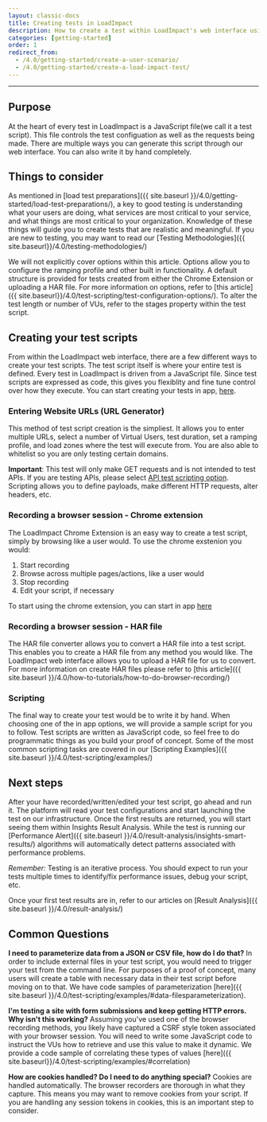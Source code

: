 ```yaml
---
layout: classic-docs
title: Creating tests in LoadImpact
description: How to create a test within LoadImpact's web interface using the different methods avaiable
categories: [getting-started]
order: 1
redirect_from:
  - /4.0/getting-started/create-a-user-scenario/
  - /4.0/getting-started/create-a-load-impact-test/
---
```


***

## Purpose

At the heart of every test in LoadImpact is a JavaScript file(we call it a test script).  This file controls the test configuation as well as the requests being made.  There are multiple ways you can generate this script through our web interface.  You can also write it by hand completely.

## Things to consider

As mentioned in [load test preparations]({{ site.baseurl }}/4.0/getting-started/load-test-preparations/), a key to good testing is understanding what your users are doing, what services are most critical to your service, and what things are most critical to your organization. Knowledge of these things will guide you to create tests that are realistic and meaningful. If you are new to testing, you may want to read our [Testing Methodologies]({{ site.baseurl}}/4.0/testing-methodologies/)

We will not explicitly cover options within this article.  Options allow you to configure the ramping profile and other built in functionality. A default structure is provided for tests created from either the Chrome Extension or uploading a HAR file. For more information on options, refer to [this article]({{ site.baseurl}}/4.0/test-scripting/test-configuration-options/). To alter the test length or number of VUs, refer to the stages property within the test script.

## Creating your test scripts

From within the LoadImpact web interface, there are a few different ways to create your test scripts. The test script itself is where your entire test is defined. Every test in LoadImpact is driven from a JavaScript file.  Since test scripts are expressed as code, this gives you flexiblity and fine tune control over how they execute. You can start creating your tests in app, [here](https://app.loadimpact.com/k6/tests/new).

### Entering Website URLs (URL Generator)

This method of test script creation is the simpliest. It allows you to enter multiple URLs, select a number of Virtual Users, test duration, set a ramping profile, and
load zones where the test will execute from. You are also able to whitelist so you are only testing certain domains.

**Important**:  This test will only make GET requests and is not intended to test APIs. If you are testing APIs, please select [API test scripting option](https://app.loadimpact.com/k6/tests/custom/editor?type=api). Scripting allows you to define payloads, make different HTTP requests, alter headers, etc.

### Recording a browser session - Chrome extension

The LoadImpact Chrome Extension is an easy way to create a test script, simply by browsing like a user would. To use the chrome exstenion you would:

1. Start recording
2. Browse across multiple pages/actions, like a user would
3. Stop recording
4. Edit your script, if necessary

To start using the chrome extension, you can start in app [here](https://app.loadimpact.com/k6/tests/recording-instructions)

### Recording a browser session - HAR file

The HAR file converter allows you to convert a HAR file into a test script.  This enables you to create a HAR file from any method you would like. The LoadImpact web interface allows you to upload a HAR file for us to convert. For more information on create HAR files please refer to [this article]({{ site.baseurl }}/4.0/how-to-tutorials/how-to-do-browser-recording/)

### Scripting

The final way to create your test would be to write it by hand.  When choosing one of the in app options, we will provide a sample script for you to follow.  Test scripts
are written as JavaScript code, so feel free to do programmatic things as you build your proof of concept. Some of the most common scripting tasks are covered in our
[Scripting Examples]({{ site.baseurl }}/4.0/test-scripting/examples/)


## Next steps

After your have recorded/written/edited your test script, go ahead and run it. The platform will read your test configurations and start launching the test on our
infrastructure. Once the first results are returned, you will start seeing them within Insights Result Analysis. While the test is running our
[Performance Alert]({{ site.baseurl }}/4.0/result-analysis/insights-smart-results/) algorithms will automatically detect patterns associated with performance problems.

*Remember:* Testing is an iterative process.  You should expect to run your tests multiple times to identify/fix performance issues, debug your script, etc.

Once your first test results are in, refer to our articles on [Result Analysis]({{ site.baseurl }}/4.0/result-analysis/)

## Common Questions

**I need to parameterize data from a JSON or CSV file, how do I do that?**
In order to include external files in your test script, you would need to trigger your test from the command line. For purposes of a proof of concept, many users
will create a table with necessary data in their test script before moving on to that.  We have code samples of parameterization [here]({{ site.baseurl }}/4.0/test-scripting/examples/#data-filesparameterization).

**I'm testing a site with form submissions and keep getting HTTP errors. Why isn't this working?**
Assuming you've used one of the browser recording methods, you likely have captured a CSRF style token associated with your browser session.  You will need to write some
JavaScript code to instruct the VUs how to retrieve and use this value to make it dynamic. We provide a code sample of correlating these types of values [here]({{ site.baseurl}}/4.0/test-scripting/examples/#correlation)

**How are cookies handled? Do I need to do anything special?**
Cookies are handled automatically.  The browser recorders are thorough in what they capture.  This means you may want to remove cookies from your script.  If
you are handling any session tokens in cookies, this is an important step to consider.
<!--stackedit_data:
eyJoaXN0b3J5IjpbLTMzMDE5NjQwOF19
-->
